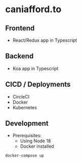 # caniafford.to
## Frontend
- React/Redux app in Typescript

## Backend
- Koa app in Typescript

## CICD / Deployments
- CircleCI
- Docker
- Kubernetes

## Development
- Prerequisites:
    - Using Node 18
    - Docker installed

```
docker-compose up
```
